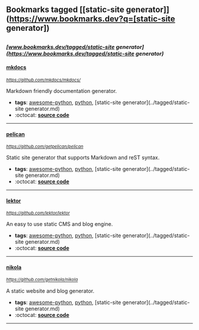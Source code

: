 ## Bookmarks tagged [[static-site generator]](https://www.bookmarks.dev?q=[static-site generator])

_<sup><sup>[www.bookmarks.dev/tagged/static-site generator](https://www.bookmarks.dev/tagged/static-site generator)</sup></sup>_
---
#### [mkdocs](https://github.com/mkdocs/mkdocs/)
_<sup>https://github.com/mkdocs/mkdocs/</sup>_

Markdown friendly documentation generator.
* **tags**: [awesome-python](../tagged/awesome-python.md), [python](../tagged/python.md), [static-site generator](../tagged/static-site generator.md)
* :octocat: **[source code](https://github.com/mkdocs/mkdocs/)**
---
#### [pelican](https://github.com/getpelican/pelican)
_<sup>https://github.com/getpelican/pelican</sup>_

Static site generator that supports Markdown and reST syntax.
* **tags**: [awesome-python](../tagged/awesome-python.md), [python](../tagged/python.md), [static-site generator](../tagged/static-site generator.md)
* :octocat: **[source code](https://github.com/getpelican/pelican)**
---
#### [lektor](https://github.com/lektor/lektor)
_<sup>https://github.com/lektor/lektor</sup>_

An easy to use static CMS and blog engine.
* **tags**: [awesome-python](../tagged/awesome-python.md), [python](../tagged/python.md), [static-site generator](../tagged/static-site generator.md)
* :octocat: **[source code](https://github.com/lektor/lektor)**
---
#### [nikola](https://github.com/getnikola/nikola)
_<sup>https://github.com/getnikola/nikola</sup>_

A static website and blog generator.
* **tags**: [awesome-python](../tagged/awesome-python.md), [python](../tagged/python.md), [static-site generator](../tagged/static-site generator.md)
* :octocat: **[source code](https://github.com/getnikola/nikola)**
---
